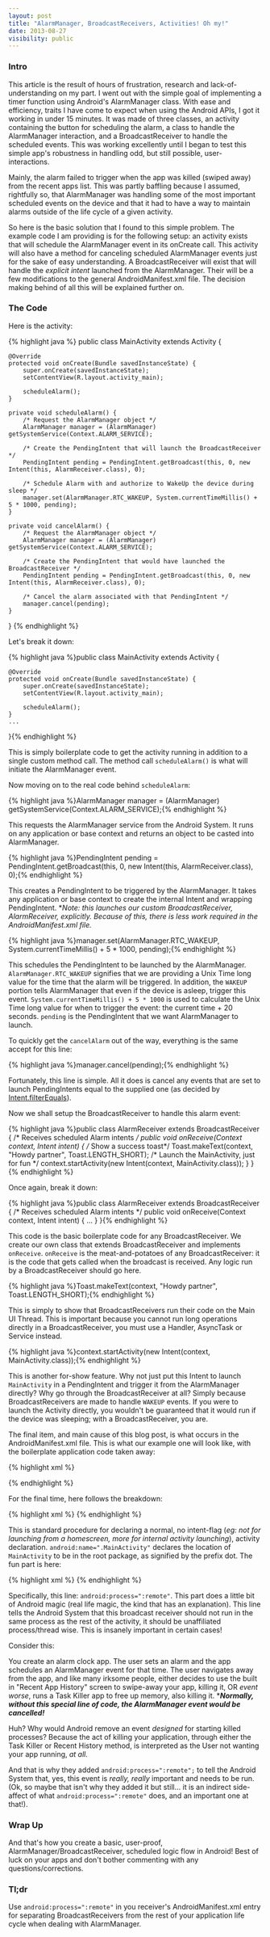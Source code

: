 ```yaml
---
layout: post
title: "AlarmManager, BroadcastReceivers, Activities! Oh my!"
date: 2013-08-27
visibility: public
---
```

### Intro

This article is the result of hours of frustration, research and lack-of-understanding on my part. I went out with the simple goal of implementing a timer function using Android's AlarmManager class. With ease and efficiency, traits I have come to expect when using the Android APIs, I got it working in under 15 minutes. It was made of three classes, an activity containing the button for scheduling the alarm, a class to handle the AlarmManager interaction, and a BroadcastReceiver to handle the scheduled events. This was working excellently until I began to test this simple app's robustness in handling odd, but still possible, user-interactions.<!--break-->

Mainly, the alarm failed to trigger when the app was killed (swiped away) from the recent apps list. This was partly baffling because I assumed, rightfully so, that AlarmManager was handling some of the most important scheduled events on the device and that it had to have a way to maintain alarms outside of the life cycle of a given activity.

So here is the basic solution that I found to this simple problem. The example code I am providing is for the following setup: an activity exists that will schedule the AlarmManager event in its onCreate call. This activity will also have a method for canceling scheduled AlarmManager events just for the sake of easy understanding. A BroadcastReceiver will exist that will handle the *explicit intent* launched from the AlarmManager. Their will be a few modifications to the general AndroidManifest.xml file. The decision making behind of all this will be explained further on.

### The Code

Here is the activity:

{% highlight java %}
public class MainActivity extends Activity {

    @Override
    protected void onCreate(Bundle savedInstanceState) {
        super.onCreate(savedInstanceState);
        setContentView(R.layout.activity_main);

        scheduleAlarm();
    }

    private void scheduleAlarm() {
        /* Request the AlarmManager object */
        AlarmManager manager = (AlarmManager) getSystemService(Context.ALARM_SERVICE);

        /* Create the PendingIntent that will launch the BroadcastReceiver */
        PendingIntent pending = PendingIntent.getBroadcast(this, 0, new Intent(this, AlarmReceiver.class), 0);

        /* Schedule Alarm with and authorize to WakeUp the device during sleep */
        manager.set(AlarmManager.RTC_WAKEUP, System.currentTimeMillis() + 5 * 1000, pending);
    }

    private void cancelAlarm() {
        /* Request the AlarmManager object */
        AlarmManager manager = (AlarmManager) getSystemService(Context.ALARM_SERVICE);

        /* Create the PendingIntent that would have launched the BroadcastReceiver */
        PendingIntent pending = PendingIntent.getBroadcast(this, 0, new Intent(this, AlarmReceiver.class), 0);

        /* Cancel the alarm associated with that PendingIntent */
        manager.cancel(pending);
    }
}
{% endhighlight %}

Let's break it down:

{% highlight java %}public class MainActivity extends Activity {

    @Override
    protected void onCreate(Bundle savedInstanceState) {
        super.onCreate(savedInstanceState);
        setContentView(R.layout.activity_main);

        scheduleAlarm();
    }
    ...
}{% endhighlight %}

This is simply boilerplate code to get the activity running in addition to a single custom method call. The method call `scheduleAlarm()` is what will initiate the AlarmManager event.

Now moving on to the real code behind `scheduleAlarm`:

{% highlight java %}AlarmManager manager = (AlarmManager) getSystemService(Context.ALARM_SERVICE);{% endhighlight %}

This requests the AlarmManager service from the Android System. It runs on any application or base context and returns an object to be casted into AlarmManager.

{% highlight java %}PendingIntent pending = PendingIntent.getBroadcast(this, 0, new Intent(this, AlarmReceiver.class), 0);{% endhighlight %}

This creates a PendingIntent to be triggered by the AlarmManager. It takes any application or base context to create the internal Intent and wrapping PendingIntent. **Note: this launches our custom BroadcastReceiver, AlarmReceiver, explicitly. Because of this, there is less work required in the AndroidManifest.xml file.*

{% highlight java %}manager.set(AlarmManager.RTC_WAKEUP, System.currentTimeMillis() + 5 * 1000, pending);{% endhighlight %}

This schedules the PendingIntent to be launched by the AlarmManager. `AlarmManager.RTC_WAKEUP` signifies that we are providing a Unix Time long value for the time that the alarm will be triggered. In addition, the `WAKEUP` portion tells AlarmManager that even if the device is asleep, trigger this event. `System.currentTimeMillis() + 5 * 1000` is used to calculate the Unix Time long value for when to trigger the event: the current time + 20 seconds. `pending` is the PendingIntent that we want AlarmManager to launch.

To quickly get the `cancelAlarm` out of the way, everything is the same accept for this line:

{% highlight java %}manager.cancel(pending);{% endhighlight %}

Fortunately, this line is simple. All it does is cancel any events that are set to launch PendingIntents equal to the supplied one (as decided by [Intent.filterEquals][1]).

Now we shall setup the BroadcastReceiver to handle this alarm event:

{% highlight java %}public class AlarmReceiver extends BroadcastReceiver {
    /* Receives scheduled Alarm intents */
    public void onReceive(Context context, Intent intent) {
        /* Show a success toast*/
        Toast.makeText(context, "Howdy partner", Toast.LENGTH_SHORT);
        /* Launch the MainActivity, just for fun */
        context.startActivity(new Intent(context, MainActivity.class));
    }
}{% endhighlight %}

Once again, break it down:

{% highlight java %}public class AlarmReceiver extends BroadcastReceiver {
    /* Receives scheduled Alarm intents */
    public void onReceive(Context context, Intent intent) {
        ...
    }
}{% endhighlight %}

This code is the basic boilerplate code for any BroadcastReceiver. We create our own class that extends BroadcastReceiver and implements `onReceive`. `onReceive` is the meat-and-potatoes of any BroadcastReceiver: it is the code that gets called when the broadcast is received. Any logic run by a BroadcastReceiver should go here.

{% highlight java %}Toast.makeText(context, "Howdy partner", Toast.LENGTH_SHORT);{% endhighlight %}

This is simply to show that BroadcastReceivers run their code on the Main UI Thread. This is important because you cannot run long operations directly in a BroadcastReceiver, you must use a Handler, AsyncTask or Service instead.

{% highlight java %}context.startActivity(new Intent(context, MainActivity.class));{% endhighlight %}

This is another for-show feature. Why not just put this Intent to launch `MainActivity` in a PendingIntent and trigger it from the AlarmManager directly? Why go through the BroadcastReceiver at all? Simply because BroadcastReceivers are made to handle `WAKEUP` events. If you were to launch the Activity directly, you wouldn't be guaranteed that it would run if the device was sleeping; with a BroadcastReceiver, you are.

The final item, and main cause of this blog post, is what occurs in the AndroidManifest.xml file. This is what our example one will look like, with the boilerplate application code taken away:

{% highlight xml %}<activity android:name=".MainActivity">
</activity>

<receiver android:name=".AlarmReceiver" android:process=":remote">
</receiver>{% endhighlight %}

For the final time, here follows the breakdown:

{% highlight xml %}<activity android:name=".MainActivity">
</activity>{% endhighlight %}

This is standard procedure for declaring a normal, no intent-flag (*eg: not for launching from a homescreen, more for internal activity launching*), activity declaration. `android:name=".MainActivity"` declares the location of `MainActivity` to be in the root package, as signified by the prefix dot. The fun part is here:

{% highlight xml %}<receiver android:name=".AlarmReceiver" android:process=":remote">
</receiver>{% endhighlight %}

Specifically, this line: `android:process=":remote"`. This part does a little bit of Android magic (real life magic, the kind that has an explanation). This line tells the Android System that this broadcast receiver should not run in the same process as the rest of the activity, it should be unaffiliated process/thread wise. This is insanely important in certain cases!

Consider this:

You create an alarm clock app. The user sets an alarm and the app schedules an AlarmManager event for that time. The user navigates away from the app, and like many irksome people, either decides to use the built in "Recent App History" screen to swipe-away your app, killing it, OR *event worse*, runs a Task Killer app to free up memory, also killing it. ****Normally, without this special line of code, the AlarmManager event would be cancelled!***

Huh? Why would Android remove an event *designed* for starting killed processes? Because the act of killing your application, through either the Task Killer or Recent History method, is interpreted as the User not wanting your app running, *at all.*

And that is why they added `android:process=":remote";` to tell the Android System that, yes, this event is *really, really* important and needs to be run. (Ok, so maybe that isn't why they added it but still... it is an indirect side-affect of what `android:process=":remote"` does, and an important one at that!).

### Wrap Up

And that's how you create a basic, user-proof, AlarmManager/BroadcastReceiver, scheduled logic flow in Android! Best of luck on your apps and don't bother commenting with any questions/corrections.

### Tl;dr

Use `android:process=":remote"` in you receiver's AndroidManifest.xml entry for separating BroadcastReceivers from the rest of your application life cycle when dealing with AlarmManager.

 [1]: http://developer.android.com/reference/android/content/Intent.html#filterEquals(android.content.Intent)
